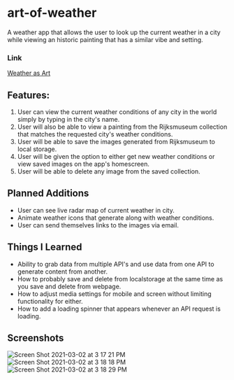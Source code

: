 # art-of-weather

A weather app that allows the user to look up the current weather in a city while viewing an historic painting that has a similar vibe and setting.

### Link

[Weather as Art](https://danielwrosenbaum.github.io/ajax-project/)

## Features:

1. User can view the current weather conditions of any city in the world simply by typing in the city's name.
2. User will also be able to view a painting from the Rijksmuseum collection that matches the requested city's weather conditions.
3. User will be able to save the images generated from Rijksmuseum to local storage.
4. User will be given the option to either get new weather conditions or view saved images on the app's homescreen.
5. User will be able to delete any image from the saved collection.

## Planned Additions

* User can see live radar map of current weather in city.
* Animate weather icons that generate along with weather conditions.
* User can send themselves links to the images via email.

## Things I Learned

* Ability to grab data from multiple API's and use data from one API to generate content from another.
* How to probably save and delete from localstorage at the same time as you save and delete from webpage.
* How to adjust media settings for mobile and screen without limiting functionality for either.
* How to add a loading spinner that appears whenever an API request is loading.

## Screenshots

![Screen Shot 2021-03-02 at 3 17 21 PM](https://user-images.githubusercontent.com/74999873/109728354-de399e80-7b6a-11eb-9859-9dba35d91a9a.png)
![Screen Shot 2021-03-02 at 3 18 18 PM](https://user-images.githubusercontent.com/74999873/109728366-e09bf880-7b6a-11eb-96be-dcc371e6415f.png)
![Screen Shot 2021-03-02 at 3 18 29 PM](https://user-images.githubusercontent.com/74999873/109728368-e2fe5280-7b6a-11eb-9eed-e14844318444.png)
